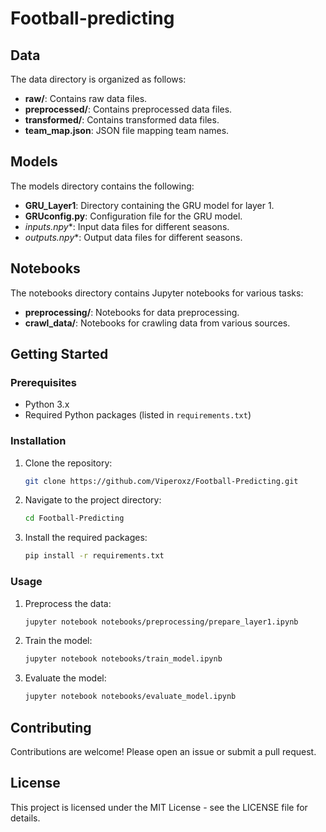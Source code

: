 # Football-predicting

## Data

The data directory is organized as follows:

- **raw/**: Contains raw data files.
- **preprocessed/**: Contains preprocessed data files.
- **transformed/**: Contains transformed data files.
- **team_map.json**: JSON file mapping team names.

## Models

The models directory contains the following:

- **GRU_Layer1**: Directory containing the GRU model for layer 1.
- **GRUconfig.py**: Configuration file for the GRU model.
- **inputs*.npy**: Input data files for different seasons.
- **outputs*.npy**: Output data files for different seasons.

## Notebooks

The notebooks directory contains Jupyter notebooks for various tasks:

- **preprocessing/**: Notebooks for data preprocessing.
- **crawl_data/**: Notebooks for crawling data from various sources.

## Getting Started

### Prerequisites

- Python 3.x
- Required Python packages (listed in `requirements.txt`)

### Installation

1. Clone the repository:
    ```sh
    git clone https://github.com/Viperoxz/Football-Predicting.git
    ```
2. Navigate to the project directory:
    ```sh
    cd Football-Predicting
    ```
3. Install the required packages:
    ```sh
    pip install -r requirements.txt
    ```

### Usage

1. Preprocess the data:
    ```sh
    jupyter notebook notebooks/preprocessing/prepare_layer1.ipynb
    ```
2. Train the model:
    ```sh
    jupyter notebook notebooks/train_model.ipynb
    ```
3. Evaluate the model:
    ```sh
    jupyter notebook notebooks/evaluate_model.ipynb
    ```

## Contributing

Contributions are welcome! Please open an issue or submit a pull request.

## License

This project is licensed under the MIT License - see the LICENSE file for details.

